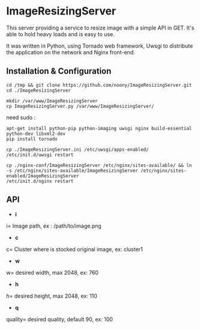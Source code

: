 ImageResizingServer
==================

This server providing a service to resize image with a simple API in GET. It's able to hold heavy loads and is easy to use.

It was written in Python, using Tornado web framework, Uwsgi to distribute the application on the network and Nginx front-end.

Installation & Configuration
-----------

    cd /tmp && git clone https://github.com/noony/ImageResizingServer.git
    cd ./ImageResizingServer

    mkdir /var/www/ImageResizingServer
    cp ImageResizingServer.py /var/www/ImageResizingServer/

need sudo :

    apt-get install python-pip python-imaging uwsgi nginx build-essential python-dev libxml2-dev
    pip install tornado
    
    cp ./ImageResizingServer.ini /etc/uwsgi/apps-enabled/
    /etc/init.d/uwsgi restart
    
    cp ./nginx-conf/ImageResizingServer /etc/nginx/sites-available/ && ln -s /etc/nginx/sites-available/ImageResizingServer /etc/nginx/sites-enabled/ImageResizingServer 
    /etc/init.d/nginx restart

API
-----------

* **i**

i=  Image path, ex : /path/to/image.png

* **c**

c=  Cluster where is stocked original image, ex: cluster1

* **w**

w= desired width, max 2048, ex: 760

* **h**

h= desired height, max 2048, ex: 110

* **q**

quality= desired quality, default 90, ex: 100

